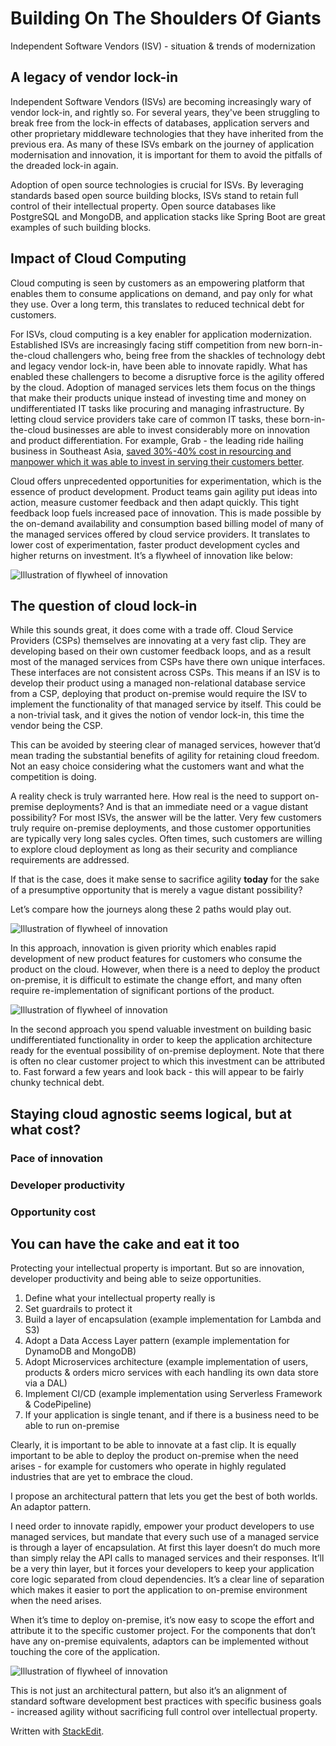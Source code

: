 # Building On The Shoulders Of Giants

Independent Software Vendors (ISV) - situation & trends of modernization

## A legacy of vendor lock-in

Independent Software Vendors (ISVs) are becoming increasingly wary of vendor lock-in, and rightly so. For several years, they've been struggling to break free from the lock-in effects of databases, application servers and other proprietary middleware technologies that they have inherited from the previous era. As many of these ISVs embark on the journey of application modernisation and innovation, it is important for them to avoid the pitfalls of the dreaded lock-in again.

Adoption of open source technologies is crucial for ISVs. By leveraging standards based open source building blocks, ISVs stand to retain full control of their intellectual property. Open source databases like PostgreSQL and MongoDB, and application stacks like Spring Boot are great examples of such building blocks.


## Impact of Cloud Computing

Cloud computing is seen by customers as an empowering platform that enables them to consume applications on demand, and pay only for what they use. Over a long term, this translates to reduced technical debt for customers.

For ISVs, cloud computing is a key enabler for application modernization. Established ISVs are increasingly facing stiff competition from new born-in-the-cloud challengers who, being free from the shackles of technology debt and legacy vendor lock-in, have been able to innovate rapidly. What has enabled these challengers to become a disruptive force is the agility offered by the cloud. Adoption of managed services lets them focus on the things that make their products unique instead of investing time and money on undifferentiated IT tasks like procuring and managing infrastructure. By letting cloud service providers take care of common IT tasks, these born-in-the-cloud businesses are able to invest considerably more on innovation and product differentiation. For example, Grab - the leading ride hailing business in Southeast Asia, [saved 30%-40% cost in resourcing and manpower which it was able to invest in serving their customers better](https://youtu.be/z_ezu1C8CLM).

Cloud offers unprecedented opportunities for experimentation, which is the essence of product development. Product teams gain agility put ideas into action, measure customer feedback and then adapt quickly. This tight feedback loop fuels increased pace of innovation. This is made possible by the on-demand availability and consumption based billing model of many of the managed services offered by cloud service providers. It translates to lower cost of experimentation, faster product development cycles and higher returns on investment. It’s a flywheel of innovation like below:

![Illustration of flywheel of innovation](http://kapilpen.s3-website-ap-southeast-1.amazonaws.com/img/on_shoulders_of_cloud_giants/flywheel_of_innovation.png)


## The question of cloud lock-in

While this sounds great, it does come with a trade off. Cloud Service Providers (CSPs) themselves are innovating at a very fast clip. They are developing based on their own customer feedback loops, and as a result most of the managed services from CSPs have there own unique interfaces. These interfaces are not consistent across CSPs. This means if an ISV is to develop their product using a managed non-relational database service from a CSP, deploying that product on-premise would require the ISV to implement the functionality of that managed service by itself. This could be a non-trivial task, and it gives the notion of vendor lock-in, this time the vendor being the CSP.

This can be avoided by steering clear of managed services, however that’d mean trading the substantial benefits of agility for retaining cloud freedom. Not an easy choice considering what the customers want and what the competition is doing.

A reality check is truly warranted here. How real is the need to support on-premise deployments? And is that an immediate need or a vague distant possibility? For most ISVs, the answer will be the latter. Very few customers truly require on-premise deployments, and those customer opportunities are typically very long sales cycles. Often times, such customers are willing to explore cloud deployment as long as their security and compliance requirements are addressed.

If that is the case, does it make sense to sacrifice agility **today** for the sake of a presumptive opportunity that is merely a vague distant possibility?

Let’s compare how the journeys along these 2 paths would play out.

![Illustration of flywheel of innovation](http://kapilpen.s3-website-ap-southeast-1.amazonaws.com/img/on_shoulders_of_cloud_giants/cloud_vendor_lock_in.png)

In this approach, innovation is given priority which enables rapid development of new product features for customers who consume the product on the cloud. However, when there is a need to deploy the product on-premise, it is difficult to estimate the change effort, and many often require re-implementation of significant portions of the product.

![Illustration of flywheel of innovation](http://kapilpen.s3-website-ap-southeast-1.amazonaws.com/img/on_shoulders_of_cloud_giants/solo_safari.png)

In the second approach you spend valuable investment on building basic undifferentiated functionality in order to keep the application architecture ready for the eventual possibility of on-premise deployment. Note that there is often no clear customer project to which this investment can be attributed to. Fast forward a few years and look back - this will appear to be fairly chunky technical debt.

## Staying cloud agnostic seems logical, but at what cost?

### Pace of innovation 

### Developer productivity

### Opportunity cost

## You can have the cake and eat it too

Protecting your intellectual property is important. But so are innovation, developer productivity and being able to seize opportunities.

1. Define what your intellectual property really is
2. Set guardrails to protect it
3. Build a layer of encapsulation (example implementation for Lambda and S3)
4. Adopt a Data Access Layer pattern (example implementation for DynamoDB and MongoDB)
5. Adopt Microservices architecture (example implementation of users, products & orders micro services with each handling its own data store via a DAL)
6. Implement CI/CD (example implementation using Serverless Framework & CodePipeline)
7. If your application is single tenant, and if there is a business need to be able to run on-premise

Clearly, it is important to be able to innovate at a fast clip. It is equally important to be able to deploy the product on-premise when the need arises - for example for customers who operate in highly regulated industries that are yet to embrace the cloud.

I propose an architectural pattern that lets you get the best of both worlds. An adaptor pattern.

I need order to innovate rapidly, empower your product developers to use managed services, but mandate that every such use of a managed service is through a layer of encapsulation. At first this layer doesn’t do much more than simply relay the API calls to managed services and their responses. It’ll be a very thin layer, but it forces your developers to keep your application core logic separated from cloud dependencies. It’s a clear line of separation which makes it easier to port the application to on-premise environment when the need arises.

When it’s time to deploy on-premise, it’s now easy to scope the effort and attribute it to the specific customer project. For the components that don’t have any on-premise equivalents, adaptors can be implemented without touching the core of the application.

![Illustration of flywheel of innovation](http://kapilpen.s3-website-ap-southeast-1.amazonaws.com/img/on_shoulders_of_cloud_giants/adaptor_pattern_ftw.png)

This is not just an architectural pattern, but also it’s an alignment of standard software development best practices with specific business goals - increased agility without sacrificing full control over intellectual property.


 Written with [StackEdit](https://stackedit.io/).
<!--stackedit_data:
eyJoaXN0b3J5IjpbMTc3Nzc3MDA5OCwtMjA5NjA4NTEwMiwyMT
M3OTUwNDk0LDEzNDI5NDcxOV19
-->